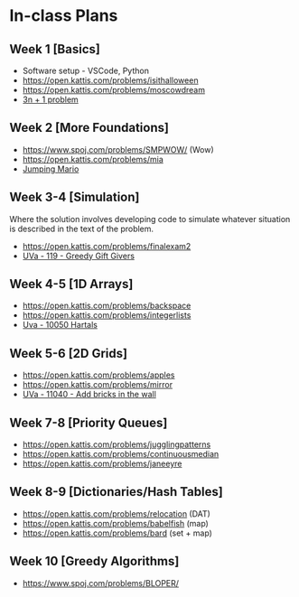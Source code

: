 
# In-class Plans

## Week 1 [Basics]

- Software setup - VSCode, Python
- https://open.kattis.com/problems/isithalloween
- https://open.kattis.com/problems/moscowdream
- [3n + 1 problem](https://onlinejudge.org/index.php?option=onlinejudge&Itemid=8&page=show_problem&problem=36)


## Week 2 [More Foundations]

- https://www.spoj.com/problems/SMPWOW/ (Wow)
- https://open.kattis.com/problems/mia
- [Jumping Mario](https://onlinejudge.org/index.php?option=onlinejudge&Itemid=8&page=show_problem&problem=2864)


## Week 3-4 [Simulation]

Where the solution involves developing code to simulate whatever situation is described in  the text of the problem.

- https://open.kattis.com/problems/finalexam2
- [UVa - 119 - Greedy Gift Givers](https://onlinejudge.org/index.php?option=onlinejudge&Itemid=8&page=show_problem&problem=55)


## Week 4-5 [1D Arrays]

- https://open.kattis.com/problems/backspace
- https://open.kattis.com/problems/integerlists
- [Uva - 10050 Hartals](https://onlinejudge.org/index.php?option=com_onlinejudge&Itemid=8&category=24&page=show_problem&problem=991)


## Week 5-6 [2D Grids]

- https://open.kattis.com/problems/apples
- https://open.kattis.com/problems/mirror
- [UVa - 11040 - Add bricks in the wall](https://onlinejudge.org/index.php?option=onlinejudge&Itemid=8&page=show_problem&problem=1981)  <!-- (255 - (54+67))/2 goes between 54 and 67 -->


## Week 7-8 [Priority Queues]

- https://open.kattis.com/problems/jugglingpatterns
- https://open.kattis.com/problems/continuousmedian
- https://open.kattis.com/problems/janeeyre


## Week 8-9 [Dictionaries/Hash Tables]

- https://open.kattis.com/problems/relocation (DAT)
- https://open.kattis.com/problems/babelfish (map)
- https://open.kattis.com/problems/bard (set + map)


## Week 10 [Greedy Algorithms]

- https://www.spoj.com/problems/BLOPER/
